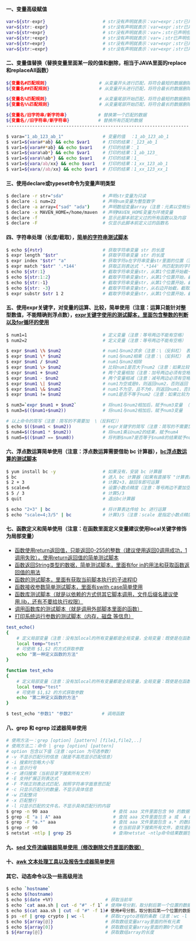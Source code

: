 #### 一、变量高级赋值
```bash
var=${str-expr}                      # str没有声明就表示：var=expr；str已声明但没有值就表示：var=；str已声明且有值就表示：var=$str
var=${str:-expr}                     # str没有声明就表示：var=expr；str已声明但没有值就表示：var=expr；str已声明且有值就表示：var=$str
var=${str+expr}                      # str没有声明就表示：var=；str已声明但没有值就表示：var=expr；str已声明且有值就表示：var=expr
var=${str:+expr}                     # str没有声明就表示：var=；str已声明但没有值就表示：var=；str已声明且有值就表示：var=expr
var=${str=expr}                      # str没有声明就表示：var=expr；str已声明但没有值就表示：var=；str已声明且有值就表示：var=$str
var=${str:=expr}                     # str没有声明就表示：var=expr；str已声明但没有值就表示：var=expr；str已声明且有值就表示：var=$str
```

#### 二、变量值替换（替换变量里面某一段的值和删除，相当于JAVA里面的replace和replaceAll函数）
```bash
${变量名#匹配规则}                    # 从变量开头进行匹配，将符合最短的数据删除
${变量名##匹配规则}                   # 从变量开头进行匹配，将符合最长的数据删除

${变量名%匹配规则}                    # 从变量尾部开始匹配，将符合最短的数据删除
${变量名%%匹配规则}                   # 从变量尾部开始匹配，将符合最长的数据删除

${变量名/旧字符串/新字符串}            # 替换第一个匹配的数据
${变量名//旧字符串/新字符串}           # 替换所有匹配的数据
----------------------------------------------------------------------

$ vara="1_ab_123_ab_1"               # 变量的值  ：1_ab_123_ab_1
$ var1=${vara#*ab} && echo $var1     # 打印的结果：_123_ab_1
$ var1=${vara##*ab} && echo $var1    # 打印的结果：_1
$ var1=${vara%ab*} && echo $var1     # 打印的结果：1_ab_123_
$ var1=${vara%%ab*} && echo $var1    # 打印的结果：1_
$ var1=${vara/ab/xx} && echo $var1   # 打印的结果：1_xx_123_ab_1
$ var1=${vara//ab/xx} && echo $var1  # 打印的结果：1_xx_123_xx_1
```

#### 三、使用declare或typeset命令为变量声明类型
```bash
$ declare -r str="sda"               # 声明str变量为只读
$ declare -i num=22                  # 声明num变量为整型数字
$ declare -a array=("sad" "ada")     # 声明数组变量array（注意：元素以空格分隔）
$ declare -x MAVEN_HOME=/home/maven  # 声明MAVEN_HOME变量为环境变量
$ declare -f                         # 显示此脚本前定义过的所有函数以及内容
$ declare -F                         # 仅显示此脚本前定义过的函数名
```

#### 四、字符串处理（长度/截取），[简单的字符串测试脚本](https://github.com/firechiang/linux-test/tree/master/sh/str_example.sh)
```bash
$ echo ${#str}                       # 获取字符串变量 str 的长度
$ expr length "$str"                 # 获取字符串变量 str 的长度
$ expr index "$str" "a"              # 获取字符a在字符串变量str里面的位置（注意：这个只能查找单个字符）
$ expr match "$str" '.*144'          # 获取正则表达式 '.*144' 所匹配到的字符在字符串变量str里所占的长度
$ echo ${str:1}                      # 截取字符串变量str，从第1个位置开始截一直截到最后（注意：字符串从0开始计算）
$ echo ${str:1:2}                    # 截取字符串变量str，从第1个位置开始，截到第2个位置（注意：字符串从0开始计算）
$ echo ${str:-1}                     # 截取字符串变量str，从第1个位置开始，截到第2个位置（注意：字符串从0开始计算）
$ echo ${str: -3}                    # 截取字符串变量str，从右边开始截，截取3位（注意：-3和冒号之间是有空格的）
$ expr substr $str 1 2               # 截取字符串变量str，从第1个位置开始，截到第2个位置（注意：字符串从1开始计算）
```

#### 五、使用expr关键字，对变量的运算、比较，简单使用（注意：运算只能针对整型数值，不能精确到浮点数），[expr关键字使用的测试脚本，里面包含整数的判断以及for循环的使用](https://github.com/firechiang/linux-test/tree/master/sh/sum_example.sh)
```bash
$ num1=1                             # 定义变量（注意：等号两边不能有空格）
$ num2=2                             # 定义变量（注意：等号两边不能有空格）

$ expr $num1 \% $num2                # num1与num2求余（注意：\（反斜杠） 表示转义）
$ expr $num1 \* $num2                # num1与num2相乘（注意：\（反斜杠） 表示转义）
$ expr $num1 / $num2                 # num1与num2相除
$ expr $num1 \> $num2                # 比较num1是否大于num2（注意：如果比较为真直接返回 1，为假 返回 0但不会输出。 \（反斜杠） 表示转义） 
$ expr $num1 + $num2                 # 两个变量相加（注意：加号两边必须有空格）
$ expr $num1 - $num2                 # 两个变量相减（注意：减号两边必须有空格）
$ expr $num1 \| $num2                # num1为空或是0，则返回num2，否则返回 num1（注意： \（反斜杠） 表示转义）
$ expr $num1 \& $num2                # num1不为空，且不为0，则返回num1，否则返回 0（注意： \（反斜杠） 表示转义）
$ expr $num1 != $num2                # num1是否不等于num2（注意：如果比较为真直接返回 1，为假 返回 0但不会输出。 \（反斜杠） 表示转义）

$ num3=`expr $num1 + $num2`          # 将num1与num2相加后，赋予num3变量 （注意：等号两边不能有空格，加号两边必须有空格）
$ num3=$(($num1+$num2))              # 将num1与num2相加后，赋予num3变量

# 以上命令的简写（注意：简写的不需要加  \（反斜杠））
$ echo $(($num1 < $num2))            # expr关键字的简写（注意：简写的不需要加  \（反斜杠））
$ num4=$(($num1 * $num2))            # 将num1乘以num2的结果，赋予num4
$ num5=$(($num7 == $num8))           # 将判断$num7是否等于$num8的结果赋予num5（注意：简写的方式，判断相等要用2个等号）
```

#### 六、浮点数运算简单使用（注意：浮点数运算需要借助 bc 计算器），[bc浮点数运算的测试脚本](https://github.com/firechiang/linux-test/tree/master/sh/bc_example.sh)
```bash
$ yum install bc -y                  # 如果没有，安装 bc 计算器
$ bc                                 # 进入 bc 计算器（如果有直接写 "计算表达式" 即可运算）
$ 2 + 3                              # 计算2+3，敲回车即可运算
$ scale=6                            # 设置小数点精度（注意：等号两边不要加空格） 
$ 5 / 3                              # 计算5/3
$ quit                               # 退出bc计算器

$ echo "2+3" | bc                    # 将计算表达传给 bc 进行运算
$ echo "scale=4;3/5" | bc            # 计算3/5（注意：scale 是指定小数点精度）
```

#### 七、函数定义和简单使用（注意：在函数里面定义变量建议使用local关键字修饰为局部变量）
 - [函数使用return返回值，只能返回0-255的整数（建议使用返回0调用成功，1调用失败），使用return返回值的简单测试脚本](https://github.com/firechiang/linux-test/tree/master/sh/function_example_2.sh)
 - [函数返回String类型的数据，简单测试脚本，里面有for in的用法和获取函数返回值的用法](https://github.com/firechiang/linux-test/tree/master/sh/function_example_3.sh)
 - [函数的测试脚本，里面有获取当前脚本执行的子进程ID](https://github.com/firechiang/linux-test/tree/master/sh/function_example.sh)
 - [函数接收参数简单测试脚本，里面有swith case简单使用](https://github.com/firechiang/linux-test/tree/master/sh/function_example_1.sh)
 - [函数库测试脚本（就是以依赖的方式供其它脚本调用，文件后缀名建议使用.lib，还有不要给执行权限）](https://github.com/firechiang/linux-test/tree/master/sh/base_function.lib)
 - [调用函数库的测试脚本（就是调用外部脚本里面的函数）](https://github.com/firechiang/linux-test/tree/master/sh/function_example_4.sh)
 - [打印系统运行参数的测试脚本（内存，磁盘 等信息）](https://github.com/firechiang/linux-test/tree/master/sh/function_example_5.sh)
```bash
test_echo()
{
    # 定义局部变量（注意：没有加local的所有变量都是全局变量，全局变量：既使是在函数外面也是可以使用的）
    local temp="test"
    # 可使用 $1,$2 的方式获取参数
    echo "第一种定义函数的方法"
}

function test_echo
{
    # 定义局部变量（注意：没有加local的所有变量都是全局变量，全局变量：既使是在函数外面也是可以使用的）
    local temp="test"
    # 可使用 $1,$2 的方式获取参数
    echo "第二种定义函数的方法"
}

$ test_echo "参数1" "参数2"           # 调用函数
```

#### 八、grep 和 egrep 过滤器简单使用
```bash
# 使用方法一：grep [option] [pattern] [file1,file2,..]
# 使用方法二：命令 | grep [option] [pattern] 
# option 包含以下值（注意：option 为可选参数）
# -v 不显示匹配行的信息（就是不高亮显示匹配信息）
# -i 搜索时忽略大小写
# -n 显示行号
# -r 递归搜索（当前目录下搜索所有文件）
# -E 支持扩展正则表达式
# -F 不按正则表达式匹配，按照字符串字面意思匹配
# -c 只显示匹配行的数量，不显示具体信息
# -w 匹配整词
# -x 匹配整行
# -l 只显示匹配的文件名，不显示具体匹配行的内容
$ grep -n 90 aaa                         # 查找 aaa 文件里面包含 90 的数据，并显示数据所在行号
$ grep -E "a | A" aaa                    # 查找 aaa 文件里面包含 a 或  A 的数据（因为 a | A 是扩展正则表达式，所以加了-E参数，也可以直接使用egrep）
$ grep -F "a.*" aaa                      # 查找 aaa 文件里面包含 a.* 的数据（因为 a.* 是正则表达式，但是我们要以字面意思匹配，所以加了-F 参数）
$ grep -r 90                             # 在当前目录下搜索所有文件，查找里面包含90的数据（注意：这个搜索结果里面会显示文件名）
$ netstat -ntlp | grep 25                # 查询netstat -ntlp命令结果数据包含25的数据
```

#### 九、[sed 文件流编辑器简单使用（修改删除文件里面的数据）](https://github.com/firechiang/linux-test/tree/master/docs/sed-simple-use.md)

#### 十、[awk 文本处理工具以及报告生成器简单使用](https://github.com/firechiang/linux-test/tree/master/docs/awk-simple-use.md)

#### 其它、动态命令以及一些高级用法
```bash
$ echo `hostname`
$ echo $(hostname)
$ echo $(date +%Y)                    # 获取当前年
$ echo `cat aaa.sh | cut -d "#" -f 1` # 使用#号分割，取分割后第一个位置的数据（-d指定分隔符，-f指定获取位置）
$ echo $(cat aaa.sh | cut -d "#" -f 1)# 使用#号分割，取分割后第一个位置的数据（-d指定分隔符，-f指定获取位置）
$ ps -ef | grep crypto | wc -l        # 获取crypto进程的条数（注意：wc -l 就是统计数据的条数）
$ echo ${array[@]}                    # 获取数组变量array里面的所有元素
$ echo ${array[0]}                    # 获取数组变量array里面的第0个元素
$ ${#array[@]}                        # 获取数组array的长度
```